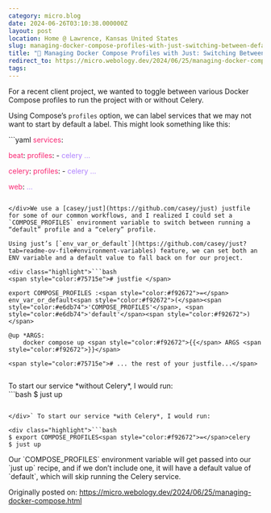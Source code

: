 ```yaml
---
category: micro.blog
date: 2024-06-26T03:10:38.000000Z
layout: post
location: Home @ Lawrence, Kansas United States
slug: managing-docker-compose-profiles-with-just-switching-between-default-and-celery-configurations
title: "🐳 Managing Docker Compose Profiles with Just: Switching Between Default and Celery Configurations"
redirect_to: https://micro.webology.dev/2024/06/25/managing-docker-compose.html
tags: 
---
```


For a recent client project, we wanted to toggle between various Docker Compose profiles to run the project with or without Celery.

Using Compose’s `profiles` option, we can label services that we may not want to start by default a label. This might look something like this:

<div class="highlight">```yaml
<span style="color:#f92672">services</span>:

  <span style="color:#f92672">beat</span>:
    <span style="color:#f92672">profiles</span>:
      - <span style="color:#ae81ff">celery</span>
    <span style="color:#ae81ff">...</span>

  <span style="color:#f92672">celery</span>:
    <span style="color:#f92672">profiles</span>:
      - <span style="color:#ae81ff">celery</span>
    <span style="color:#ae81ff">...</span>


  <span style="color:#f92672">web</span>:
    <span style="color:#ae81ff">...</span>

```

</div>We use a [casey/just](https://github.com/casey/just) justfile for some of our common workflows, and I realized I could set a `COMPOSE_PROFILES` environment variable to switch between running a “default” profile and a “celery” profile.

Using just’s [`env_var_or_default`](https://github.com/casey/just?tab=readme-ov-file#environment-variables) feature, we can set both an ENV variable and a default value to fall back on for our project.

<div class="highlight">```bash
<span style="color:#75715e"># justfie </span>

export COMPOSE_PROFILES :<span style="color:#f92672">=</span> env_var_or_default<span style="color:#f92672">(</span><span style="color:#e6db74">'COMPOSE_PROFILES'</span>, <span style="color:#e6db74">'default'</span><span style="color:#f92672">)</span>

@up *ARGS:
    docker compose up <span style="color:#f92672">{{</span> ARGS <span style="color:#f92672">}}</span>

<span style="color:#75715e"># ... the rest of your justfile...</span>


```

</div>To start our service *without Celery*, I would run:

<div class="highlight">```bash
$ just up

```

</div>` To start our service *with Celery*, I would run:

<div class="highlight">```bash
$ export COMPOSE_PROFILES<span style="color:#f92672">=</span>celery
$ just up

```

</div>Our `COMPOSE_PROFILES` environment variable will get passed into our `just up` recipe, and if we don’t include one, it will have a default value of `default`, which will skip running the Celery service.

Originally posted on: https://micro.webology.dev/2024/06/25/managing-docker-compose.html